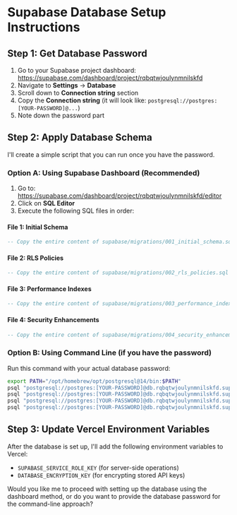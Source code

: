 # Supabase Database Setup Instructions

## Step 1: Get Database Password

1. Go to your Supabase project dashboard: https://supabase.com/dashboard/project/rqbqtwjoulynmnilskfd
2. Navigate to **Settings** → **Database**
3. Scroll down to **Connection string** section
4. Copy the **Connection string** (it will look like: `postgresql://postgres:[YOUR-PASSWORD]@...`)
5. Note down the password part

## Step 2: Apply Database Schema

I'll create a simple script that you can run once you have the password.

### Option A: Using Supabase Dashboard (Recommended)

1. Go to: https://supabase.com/dashboard/project/rqbqtwjoulynmnilskfd/editor
2. Click on **SQL Editor**
3. Execute the following SQL files in order:

#### File 1: Initial Schema
```sql
-- Copy the entire content of supabase/migrations/001_initial_schema.sql
```

#### File 2: RLS Policies
```sql
-- Copy the entire content of supabase/migrations/002_rls_policies.sql
```

#### File 3: Performance Indexes
```sql
-- Copy the entire content of supabase/migrations/003_performance_indexes.sql
```

#### File 4: Security Enhancements
```sql
-- Copy the entire content of supabase/migrations/004_security_enhancements.sql
```

### Option B: Using Command Line (if you have the password)

Run this command with your actual database password:

```bash
export PATH="/opt/homebrew/opt/postgresql@14/bin:$PATH"
psql "postgresql://postgres:[YOUR-PASSWORD]@db.rqbqtwjoulynmnilskfd.supabase.co:5432/postgres" -f supabase/migrations/001_initial_schema.sql
psql "postgresql://postgres:[YOUR-PASSWORD]@db.rqbqtwjoulynmnilskfd.supabase.co:5432/postgres" -f supabase/migrations/002_rls_policies.sql
psql "postgresql://postgres:[YOUR-PASSWORD]@db.rqbqtwjoulynmnilskfd.supabase.co:5432/postgres" -f supabase/migrations/003_performance_indexes.sql
psql "postgresql://postgres:[YOUR-PASSWORD]@db.rqbqtwjoulynmnilskfd.supabase.co:5432/postgres" -f supabase/migrations/004_security_enhancements.sql
```

## Step 3: Update Vercel Environment Variables

After the database is set up, I'll add the following environment variables to Vercel:

- `SUPABASE_SERVICE_ROLE_KEY` (for server-side operations)
- `DATABASE_ENCRYPTION_KEY` (for encrypting stored API keys)

Would you like me to proceed with setting up the database using the dashboard method, or do you want to provide the database password for the command-line approach?